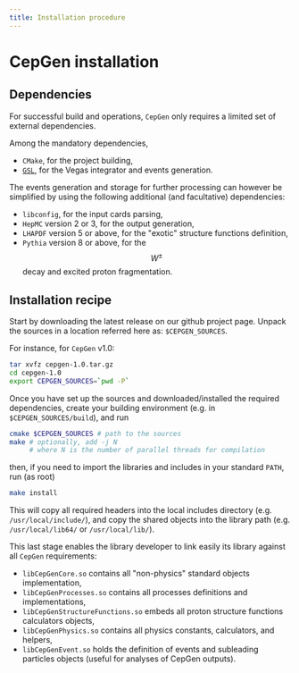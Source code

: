 ```yaml
---
title: Installation procedure
---
```


# CepGen installation

## Dependencies

For successful build and operations, `CepGen` only requires a limited set of external dependencies.

Among the mandatory dependencies,
- `CMake`, for the project building,
- [`GSL`](bibliography#computational-methods), for the Vegas integrator and events generation.

The events generation and storage for further processing can however be simplified by using the following additional (and facultative) dependencies:
- `libconfig`, for the input cards parsing,
- `HepMC` version 2 or 3, for the output generation,
- `LHAPDF` version 5 or above, for the "exotic" structure functions definition,
- `Pythia` version 8 or above, for the $$W^{\pm}$$ decay and excited proton fragmentation.

## Installation recipe

Start by downloading the latest release on our github project page.
Unpack the sources in a location referred here as: `$CEPGEN_SOURCES`.

For instance, for `CepGen` v1.0:

```sh
tar xvfz cepgen-1.0.tar.gz
cd cepgen-1.0
export CEPGEN_SOURCES=`pwd -P`
```

Once you have set up the sources and downloaded/installed the required dependencies, create your building environment (e.g. in `$CEPGEN_SOURCES/build`), and run
```sh
cmake $CEPGEN_SOURCES # path to the sources
make # optionally, add -j N
     # where N is the number of parallel threads for compilation
```
then, if you need to import the libraries and includes in your standard `PATH`, run (as root)
```sh
make install
```

This will copy all required headers into the local includes directory (e.g. `/usr/local/include/`), and copy the shared objects into the library path (e.g. `/usr/local/lib64/` or `/usr/local/lib/`).

This last stage enables the library developer to link easily its library against all `CepGen` requirements:

- `libCepGenCore.so` contains all "non-physics" standard objects implementation,
- `libCepGenProcesses.so` contains all processes definitions and implementations,
- `libCepGenStructureFunctions.so` embeds all proton structure functions calculators objects,
- `libCepGenPhysics.so` contains all physics constants, calculators, and helpers,
- `libCepGenEvent.so` holds the definition of events and subleading particles objects (useful for analyses of CepGen outputs).


